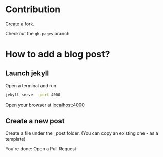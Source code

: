 # Contribution

Create a fork.

Checkout the `gh-pages` branch

# How to add a blog post?

## Launch jekyll

Open a terminal and run
```bash
jekyll serve --port 4000
```

Open your browser at [localhost:4000](localhost:4000)

## Create a new post

Create a file under the _post folder.
(You can copy an existing one - as a template)

You're done: Open a Pull Request


